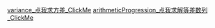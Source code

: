 <a href="https://txmorningstar.github.io/myProject/variance.html">variance_点我求方差_ClickMe</a>
<a href="https://txmorningstar.github.io/myProject/arithmeticProgression.html">arithmeticProgression_点我求解等差数列_ClickMe</a>
